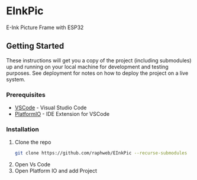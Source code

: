 # EInkPic
E-Ink Picture Frame with ESP32

## Getting Started

These instructions will get you a copy of the project (including submodules) up and running on your local machine for development and testing purposes. See deployment for notes on how to deploy the project on a live system.

### Prerequisites

* [VSCode](https://code.visualstudio.com/download) - Visual Studio Code
* [PlatformIO](https://docs.platformio.org/en/latest/integration/ide/vscode.html#ide-vscode) - IDE Extension for VSCode



### Installation

1. Clone the repo
   ```sh
   git clone https://github.com/raphweb/EInkPic --recurse-submodules
   ```
1. Open Vs Code
1. Open Platform IO and add Project
